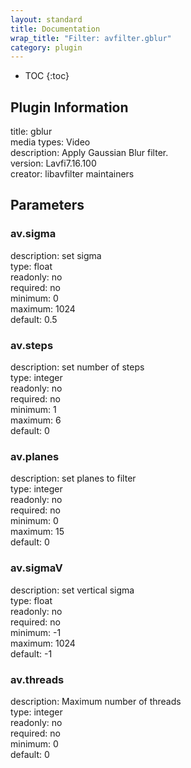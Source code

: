 ```yaml
---
layout: standard
title: Documentation
wrap_title: "Filter: avfilter.gblur"
category: plugin
---
```

* TOC
{:toc}

## Plugin Information

title: gblur  
media types:
Video  
description: Apply Gaussian Blur filter.  
version: Lavfi7.16.100  
creator: libavfilter maintainers  

## Parameters

### av.sigma

  
description:
set sigma  
type: float  
readonly: no  
required: no  
minimum: 0  
maximum: 1024  
default: 0.5  

### av.steps

  
description:
set number of steps  
type: integer  
readonly: no  
required: no  
minimum: 1  
maximum: 6  
default: 0  

### av.planes

  
description:
set planes to filter  
type: integer  
readonly: no  
required: no  
minimum: 0  
maximum: 15  
default: 0  

### av.sigmaV

  
description:
set vertical sigma  
type: float  
readonly: no  
required: no  
minimum: -1  
maximum: 1024  
default: -1  

### av.threads

  
description:
Maximum number of threads  
type: integer  
readonly: no  
required: no  
minimum: 0  
default: 0  

